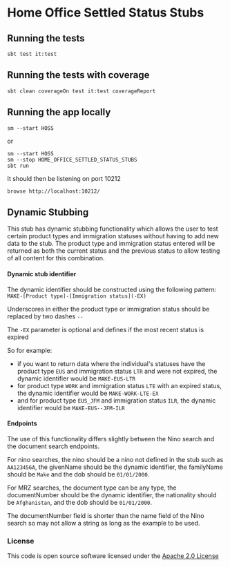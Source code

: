 # Home Office Settled Status Stubs

## Running the tests

    sbt test it:test

## Running the tests with coverage

    sbt clean coverageOn test it:test coverageReport

## Running the app locally

    sm --start HOSS

or

    sm --start HOSS
    sm --stop HOME_OFFICE_SETTLED_STATUS_STUBS
    sbt run

It should then be listening on port 10212

    browse http://localhost:10212/

## Dynamic Stubbing
This stub has dynamic stubbing functionality which allows the user to test certain product types and immigration statuses 
without having to add new data to the stub. The product type and immigration status entered will be returned as both the 
current status and the previous status to allow testing of all content for this combination.

#### Dynamic stub identifier
The dynamic identifier should be constructed using the following pattern:
`MAKE-[Product type]-[Immigration status](-EX)`

Underscores in either the product type or immigration status should be replaced by two dashes `--`

The `-EX` parameter is optional and defines if the most recent status is expired

So for example:
- if you want to return data where the individual's statuses have the product type `EUS` and immigration status `LTR` 
and were not expired, the dynamic identifier would be `MAKE-EUS-LTR`
- for product type `WORK` and immigration status `LTE` with an expired status, the dynamic identifier would be `MAKE-WORK-LTE-EX`
- and for product type `EUS_JFM` and immigration status `ILR`, the dynamic identifier would be `MAKE-EUS--JFM-ILR`


#### Endpoints

The use of this functionality differs slightly between the Nino search and the document search endpoints.

For nino searches, the nino should be a nino not defined in the stub such as `AA123456A`, the givenName should be the dynamic identifier, 
the familyName should be `Make` and the dob should be `01/01/2000`.

For MRZ searches, the document type can be any type, the documentNumber should be the dynamic identifier, the nationality should 
be `Afghanistan`, and the dob should be `01/01/2000`.

The documentNumber field is shorter than the name field of the Nino search so may not allow a string as long as the example to be used.



### License


This code is open source software licensed under the [Apache 2.0 License]("http://www.apache.org/licenses/LICENSE-2.0.html")
